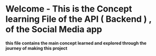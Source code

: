 # Welcome - This is the Concept learning File of the API ( Backend ) , of the Social Media app



#### this file contains the main concept learned and explored through the journey of making this project 